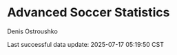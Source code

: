 # Advanced Soccer Statistics
Denis Ostroushko

<!-- gfm -->

Last successful data update: 2025-07-17 05:19:50 CST
